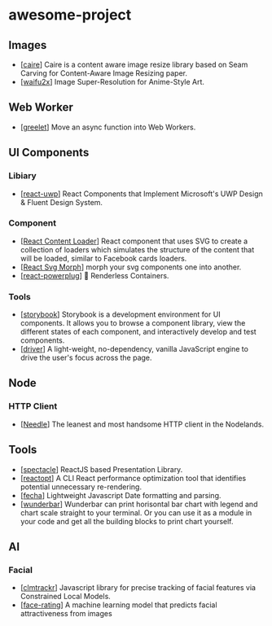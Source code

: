 # awesome-project

## Images
- [[caire](https://github.com/esimov/caire)] Caire is a content aware image resize library based on Seam Carving for Content-Aware Image Resizing paper.
- [[waifu2x](https://github.com/nagadomi/waifu2x)] Image Super-Resolution for Anime-Style Art.

## Web Worker
- [[greelet](https://github.com/developit/greenlet)] Move an async function into Web Workers.

## UI Components

### Libiary
- [[react-uwp](https://github.com/myxvisual/react-uwp)] React Components that Implement Microsoft's UWP Design & Fluent Design System.

### Component
- [[React Content Loader](https://github.com/danilowoz/react-content-loader)] React component that uses SVG to create a collection of loaders which simulates the structure of the content that will be loaded, similar to Facebook cards loaders.
- [[React Svg Morph](https://github.com/gorangajic/react-svg-morph)] morph your svg components one into another.
- [[react-powerplug](https://github.com/renatorib/react-powerplug)] 🔌 Renderless Containers.

### Tools
- [[storybook](https://github.com/storybooks/storybook)] Storybook is a development environment for UI components. It allows you to browse a component library, view the different states of each component, and interactively develop and test components.
- [[driver](https://github.com/kamranahmedse/driver.js)] A light-weight, no-dependency, vanilla JavaScript engine to drive the user's focus across the page.



## Node
### HTTP Client
- [[Needle](https://github.com/tomas/needle)] The leanest and most handsome HTTP client in the Nodelands.

## Tools
- [[spectacle](https://github.com/FormidableLabs/spectacle)] ReactJS based Presentation Library.
- [[reactopt](https://github.com/reactopt/reactopt)] A CLI React performance optimization tool that identifies potential unnecessary re-rendering.
- [[fecha](https://github.com/taylorhakes/fecha)] Lightweight Javascript Date formatting and parsing.
- [[wunderbar](https://github.com/gribnoysup/wunderbar)] Wunderbar can print horisontal bar chart with legend and chart scale straight to your terminal. Or you can use it as a module in your code and get all the building blocks to print chart yourself.

## AI
### Facial 
- [[clmtrackr](https://github.com/auduno/clmtrackr)] Javascript library for precise tracking of facial features via Constrained Local Models.
- [[face-rating](https://github.com/avisingh599/face-rating)] A machine learning model that predicts facial attractiveness from images
